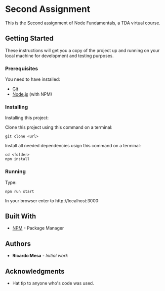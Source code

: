 # Second Assignment 
This is the Second assignment of Node Fundamentals, a TDA virtual course.

## Getting Started

These instructions will get you a copy of the project up and running on your local machine for development and testing purposes.

### Prerequisites

You need to have installed:

* [Git](https://git-scm.com/downloads)
* [Node.js](https://nodejs.org/en/download/) (with NPM)

### Installing

Installing this project:

Clone this project using this command on a terminal:

```
git clone <url>
```

Install all needed dependencies usign this command on a terminal:

```
cd <folder>
npm install
```
### Running

Type:

```
npm run start
```

In your browser enter to http://localhost:3000


## Built With

* [NPM](https://www.npmjs.com/) - Package Manager

## Authors

* **Ricardo Mesa** - *Initial work* 

## Acknowledgments

* Hat tip to anyone who's code was used.